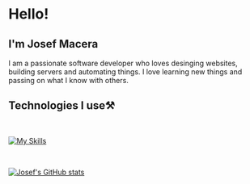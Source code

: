 # Hello!

## I'm Josef Macera

I am a passionate software developer who loves desinging websites, building servers and automating things. I love learning new things and passing on what I know with others.

## Technologies I use⚒️

<br />

[![My Skills](https://skillicons.dev/icons?i=nuxt,vue,react,js,ts,nodejs,prisma,nestjs,html,css,tailwind,linux,discord,postgres,git,github,bash,aws,fixrebase,vscode,neovim,tauri,python,django)](https://skillicons.dev)

<br />

[![Josef's GitHub stats](https://github-readme-stats.vercel.app/api?username=lmaosoggypancakes)](https://github.com/lmaosoggypancakes/github-readme-stats)
